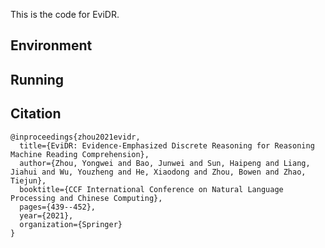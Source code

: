This is the code for EviDR.

## Environment

## Running

## Citation
```
@inproceedings{zhou2021evidr,
  title={EviDR: Evidence-Emphasized Discrete Reasoning for Reasoning Machine Reading Comprehension},
  author={Zhou, Yongwei and Bao, Junwei and Sun, Haipeng and Liang, Jiahui and Wu, Youzheng and He, Xiaodong and Zhou, Bowen and Zhao, Tiejun},
  booktitle={CCF International Conference on Natural Language Processing and Chinese Computing},
  pages={439--452},
  year={2021},
  organization={Springer}
}
```
